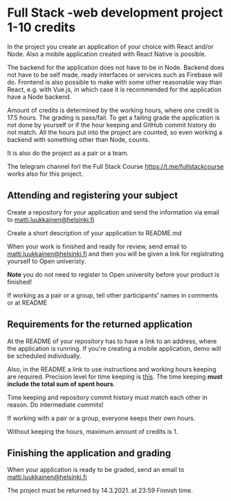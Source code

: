 # Full Stack -web development project 1-10 credits

In the project you create an application of your choice with React and/or Node. Also a mobile application created with React Native is possible.

The backend for the application does not have to be in Node. Backend does not have to be self made, ready interfaces or services such as Firebase will do. Frontend is also possible to make with some other reasonable way than React, e.g. with Vue.js, in which case it is recommended for the application have a Node backend.

Amount of credits is determined by the working hours, where one credit is 17.5 hours. The grading is pass/fail. To get a failing grade the application is not done by yourself or if the hour keeping and GitHub commit history do not match. All the hours put into the project are counted, so even working a backend with something other than Node, counts.

It is also do the project as a pair or a team.

The telegram channel forl the Full Stack Course https://t.me/fullstackcourse works also for this project.

## Attending and registering your subject

Create a repository for your application and send the information via email to matti.luukkainen@helsinki.fi

Create a short description of your application to README.md

When your work is finished and ready for review, send email to matti.luukkainen@helsinki.fi and then you will be given a link for registrating yourself to Open univeristy. 

**Note** you do not need to register to Open university before your product is finished!

If working as a pair or a group, tell other participants' names in comments or at README

## Requirements for the returned application

At the README of your repository has to have a link to an address, where the application is running. If you're creating a mobile application, demo will be scheduled individually.

Also, in the README a link to use instructions and working hours keeping are required. Precision level for time keeping is [this](https://github.com/mluukkai/OtmTodoApp/blob/master/dokumentaatio/tuntikirjanpito.md). The time keeping **must include the total sum of spent hours**.

Time keeping and repository commit history must match each other in reason. Do intermediate commits!

If working with a pair or a group, everyone keeps their own hours.

Without keeping the hours, maximum amount of credits is 1.

## Finishing the application and grading

When your application is ready to be graded, send an email to matti.luukkainen@helsinki.fi

The project must be returned by 14.3.2021. at 23:59 Finnish time.
